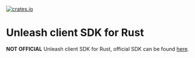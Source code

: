 [![crates.io](https://img.shields.io/crates/v/unleash-client.svg)](https://crates.io/crates/unleash-client)

# Unleash client SDK for Rust

**NOT OFFICIAL** Unleash client SDK for Rust, official SDK can be
found [here](https://github.com/Unleash/unleash-client-rust).

